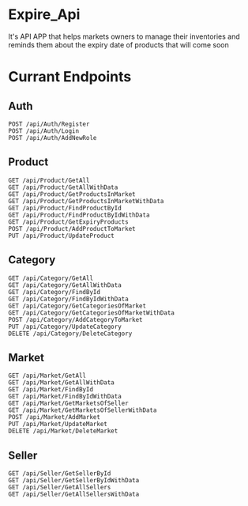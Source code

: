 # Expire_Api

It's API APP that helps markets owners to manage their inventories and reminds them about the expiry date of products that will come soon


# Currant Endpoints 

## Auth
```http
POST /api/Auth/Register
POST /api/Auth/Login
POST /api/Auth/AddNewRole
 ```

## Product
```http
GET /api/Product/GetAll
GET /api/Product/GetAllWithData
GET /api/Product/GetProductsInMarket
GET /api/Product/GetProductsInMarketWithData
GET /api/Product/FindProductById
GET /api/Product/FindProductByIdWithData
GET /api/Product/GetExpiryProducts
POST /api/Product/AddProductToMarket
PUT /api/Product/UpdateProduct
```

## Category
```http
GET /api/Category/GetAll
GET /api/Category/GetAllWithData
GET /api/Category/FindById
GET /api/Category/FindByIdWithData
GET /api/Category/GetCategoriesOfMarket
GET /api/Category/GetCategoriesOfMarketWithData
POST /api/Category/AddCategoryToMarket
PUT /api/Category/UpdateCategory
DELETE /api/Category/DeleteCategory
```

## Market
```http
GET /api/Market/GetAll
GET /api/Market/GetAllWithData
GET /api/Market/FindById 
GET /api/Market/FindByIdWithData
GET /api/Market/GetMarketsOfSeller
GET /api/Market/GetMarketsOfSellerWithData
POST /api/Market/AddMarket
PUT /api/Market/UpdateMarket
DELETE /api/Market/DeleteMarket
```

## Seller
```http
GET /api/Seller/GetSellerById
GET /api/Seller/GetSellerByIdWithData
GET /api/Seller/GetAllSellers
GET /api/Seller/GetAllSellersWithData
```

